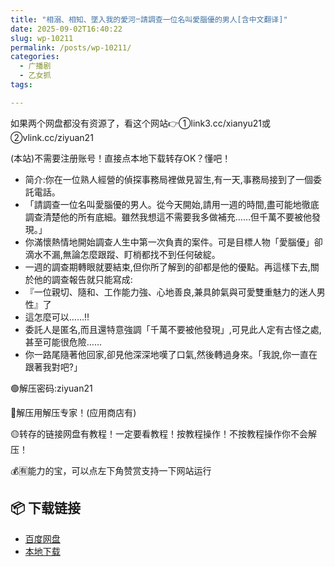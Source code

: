 ```yaml
---
title: "相溺、相知、墜入我的愛河ෆ請調查一位名叫愛腦優的男人[含中文翻译]"
date: 2025-09-02T16:40:22
slug: wp-10211
permalink: /posts/wp-10211/
categories:
  - 广播剧
  - 乙女抓
tags:

---
```


如果两个网盘都没有资源了，看这个网站👉①link3.cc/xianyu21或②vlink.cc/ziyuan21

(本站)不需要注册账号！直接点本地下载转存OK？懂吧！

*   简介:你在一位熟人經營的偵探事務局裡做見習生,有一天,事務局接到了一個委託電話。
*   「請調查一位名叫愛腦優的男人。從今天開始,請用一週的時間,盡可能地徹底調查清楚他的所有底細。雖然我想這不需要我多做補充……但千萬不要被他發現。」
*   你滿懷熱情地開始調查人生中第一次負責的案件。可是目標人物「愛腦優」卻滴水不漏,無論怎麼跟蹤、盯梢都找不到任何破綻。
*   一週的調查期轉眼就要結束,但你所了解到的卻都是他的優點。再這樣下去,關於他的調查報告就只能寫成:
*   『一位親切、隨和、工作能力強、心地善良,兼具帥氣與可愛雙重魅力的迷人男性』了
*   這怎麼可以……!!
*   委託人是匿名,而且還特意強調「千萬不要被他發現」,可見此人定有古怪之處,甚至可能很危險……
*   你一路尾隨著他回家,卻見他深深地嘆了口氣,然後轉過身來。「我說,你一直在跟著我對吧?」

🟢解压密码:ziyuan21

🔵解压用解压专家！(应用商店有)

🟡转存的链接网盘有教程！一定要看教程！按教程操作！不按教程操作你不会解压！

💰🈶能力的宝，可以点左下角赞赏支持一下网站运行

## 📦 下载链接
- [百度网盘](https://blziyuan21.com/pay-download/10211?key=d3ab50325c&down_id=0)
- [本地下载](https://blziyuan21.com/pay-download/10211?key=d3ab50325c&down_id=1)


